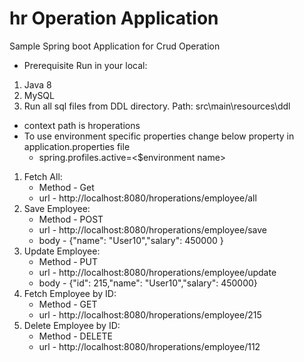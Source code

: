 # hr Operation Application
Sample Spring boot Application for Crud Operation
- Prerequisite Run in your local:
1. Java 8
2. MySQL
3. Run all sql files from DDL directory. Path: src\main\resources\ddl 
- context path is hroperations
- To use environment specific properties change below property in application.properties file
  - spring.profiles.active=<$environment name>
  
1. Fetch All:
   - Method - Get
   - url - http://localhost:8080/hroperations/employee/all
2. Save Employee:
   - Method - POST
   - url - http://localhost:8080/hroperations/employee/save
   - body - {"name": "User10","salary": 450000 }
3. Update Employee:
   - Method - PUT
   - url - http://localhost:8080/hroperations/employee/update
   - body - {"id": 215,"name": "User10","salary": 450000}
4. Fetch Employee by ID:
   - Method - GET
   - url - http://localhost:8080/hroperations/employee/215
5. Delete Employee by ID:
   - Method - DELETE
   - url - http://localhost:8080/hroperations/employee/112
   
